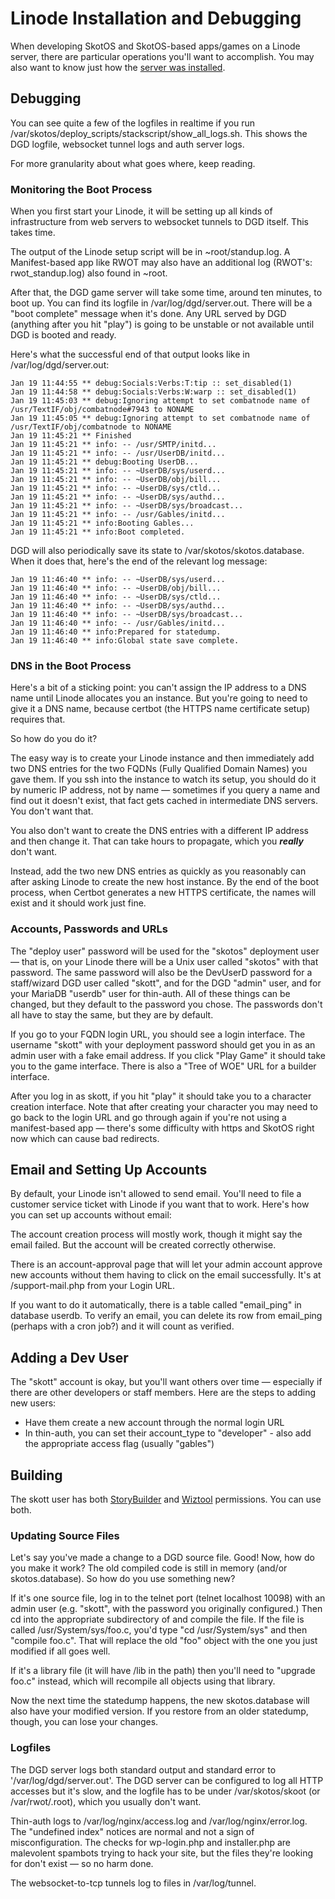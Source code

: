 # Linode Installation and Debugging

When developing SkotOS and SkotOS-based apps/games on a Linode server, there are particular operations you'll want to accomplish. You may also want to know just how the [server was installed](./setup_vps.md).

## Debugging

You can see quite a few of the logfiles in realtime if you run /var/skotos/deploy_scripts/stackscript/show_all_logs.sh. This shows the DGD logfile, websocket tunnel logs and auth server logs.

For more granularity about what goes where, keep reading.

### Monitoring the Boot Process

When you first start your Linode, it will be setting up all kinds of infrastructure from web servers to websocket tunnels to DGD itself. This takes time.

The output of the Linode setup script will be in \~root/standup.log. A Manifest-based app like RWOT may also have an additional log (RWOT's: rwot_standup.log) also found in \~root.

After that, the DGD game server will take some time, around ten minutes, to boot up. You can find its logfile in /var/log/dgd/server.out. There will be a "boot complete" message when it's done. Any URL served by DGD (anything after you hit "play") is going to be unstable or not available until DGD is booted and ready.

Here's what the successful end of that output looks like in /var/log/dgd/server.out:

~~~
Jan 19 11:44:55 ** debug:Socials:Verbs:T:tip :: set_disabled(1)
Jan 19 11:44:58 ** debug:Socials:Verbs:W:warp :: set_disabled(1)
Jan 19 11:45:03 ** debug:Ignoring attempt to set combatnode name of /usr/TextIF/obj/combatnode#7943 to NONAME
Jan 19 11:45:05 ** debug:Ignoring attempt to set combatnode name of /usr/TextIF/obj/combatnode to NONAME
Jan 19 11:45:21 ** Finished
Jan 19 11:45:21 ** info: -- /usr/SMTP/initd...
Jan 19 11:45:21 ** info: -- /usr/UserDB/initd...
Jan 19 11:45:21 ** debug:Booting UserDB...
Jan 19 11:45:21 ** info: -- ~UserDB/sys/userd...
Jan 19 11:45:21 ** info: -- ~UserDB/obj/bill...
Jan 19 11:45:21 ** info: -- ~UserDB/sys/ctld...
Jan 19 11:45:21 ** info: -- ~UserDB/sys/authd...
Jan 19 11:45:21 ** info: -- ~UserDB/sys/broadcast...
Jan 19 11:45:21 ** info: -- /usr/Gables/initd...
Jan 19 11:45:21 ** info:Booting Gables...
Jan 19 11:45:21 ** info:Boot completed.
~~~

DGD will also periodically save its state to /var/skotos/skotos.database. When it does that, here's the end of the relevant log message:

~~~
Jan 19 11:46:40 ** info: -- ~UserDB/sys/userd...
Jan 19 11:46:40 ** info: -- ~UserDB/obj/bill...
Jan 19 11:46:40 ** info: -- ~UserDB/sys/ctld...
Jan 19 11:46:40 ** info: -- ~UserDB/sys/authd...
Jan 19 11:46:40 ** info: -- ~UserDB/sys/broadcast...
Jan 19 11:46:40 ** info: -- /usr/Gables/initd...
Jan 19 11:46:40 ** info:Prepared for statedump.
Jan 19 11:46:40 ** info:Global state save complete.
~~~

### DNS in the Boot Process

Here's a bit of a sticking point: you can't assign the IP address to a DNS name until Linode allocates you an instance. But you're going to need to give it a DNS name, because certbot (the HTTPS name certificate setup) requires that.

So how do you do it?

The easy way is to create your Linode instance and then immediately add two DNS entries for the two FQDNs (Fully Qualified Domain Names) you gave them. If you ssh into the instance to watch its setup, you should do it by numeric IP address, not by name &mdash; sometimes if you query a name and find out it doesn't exist, that fact gets cached in intermediate DNS servers. You don't want that.

You also don't want to create the DNS entries with a different IP address and then change it. That can take hours to propagate, which you ***really*** don't want.

Instead, add the two new DNS entries as quickly as you reasonably can after asking Linode to create the new host instance. By the end of the boot process, when Certbot generates a new HTTPS certificate, the names will exist and it should work just fine.

### Accounts, Passwords and URLs

The "deploy user" password will be used for the "skotos" deployment user &mdash; that is, on your Linode there will be a Unix user called "skotos" with that password. The same password will also be the DevUserD password for a staff/wizard DGD user called "skott", and for the DGD "admin" user, and for your MariaDB "userdb" user for thin-auth. All of these things can be changed, but they default to the password you chose. The passwords don't all have to stay the same, but they are by default.

If you go to your FQDN login URL, you should see a login interface. The username "skott" with your deployment password should get you in as an admin user with a fake email address. If you click "Play Game" it should take you to the game interface. There is also a "Tree of WOE" URL for a builder interface.

After you log in as skott, if you hit "play" it should take you to a character creation interface. Note that after creating your character you may need to go back to the login URL and go through again if you're not using a manifest-based app &mdash; there's some difficulty with https and SkotOS right now which can cause bad redirects.

## Email and Setting Up Accounts

By default, your Linode isn't allowed to send email. You'll need to file a customer service ticket with Linode if you want that to work. Here's how you can set up accounts without email:

The account creation process will mostly work, though it might say the email failed. But the account will be created correctly otherwise.

There is an account-approval page that will let your admin account approve new accounts without them having to click on the email successfully. It's at /support-mail.php from your Login URL.

If you want to do it automatically, there is a table called "email_ping" in database userdb. To verify an email, you can delete its row from email_ping (perhaps with a cron job?) and it will count as verified.

## Adding a Dev User

The "skott" account is okay, but you'll want others over time &mdash; especially if there are other developers or staff members. Here are the steps to adding new users:

* Have them create a new account through the normal login URL
* In thin-auth, you can set their account_type to "developer" - also add the appropriate access flag (usually "gables")

## Building

The skott user has both [StoryBuilder](../Story_Builder/) and [Wiztool](../Developer/SkotOS_Wiztool.md) permissions. You can use both.

### Updating Source Files

Let's say you've made a change to a DGD source file. Good! Now, how do you make it work? The old compiled code is still in memory (and/or skotos.database). So how do you use something new?

If it's one source file, log in to the telnet port (telnet localhost 10098) with an admin user (e.g. "skott", with the password you originally configured.) Then cd into the appropriate subdirectory of and compile the file. If the file is called /usr/System/sys/foo.c, you'd type "cd /usr/System/sys" and then "compile foo.c". That will replace the old "foo" object with the one you just modified if all goes well.

If it's a library file (it will have /lib in the path) then you'll need to "upgrade foo.c" instead, which will recompile all objects using that library.

Now the next time the statedump happens, the new skotos.database will also have your modified version. If you restore from an older statedump, though, you can lose your changes.

### Logfiles

The DGD server logs both standard output and standard error to '/var/log/dgd/server.out'. The DGD server can be configured to log all HTTP accesses but it's slow, and the logfile has to be under /var/skotos/skoot (or /var/rwot/.root), which you usually don't want.

Thin-auth logs to /var/log/nginx/access.log and /var/log/nginx/error.log. The "undefined index" notices are normal and not a sign of misconfiguration. The checks for wp-login.php and installer.php are malevolent spambots trying to hack your site, but the files they're looking for don't exist &mdash; so no harm done.

The websocket-to-tcp tunnels log to files in /var/log/tunnel.
